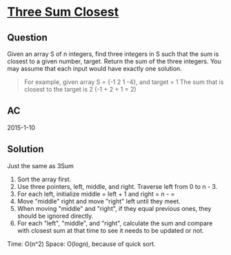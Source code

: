 ﻿# [Three Sum Closest](https://oj.leetcode.com/problems/3sum-closest/)
## Question
Given an array S of n integers, find three integers in S such that the sum is closest to a given number, target. Return the sum of the three integers. You may assume that each input would have exactly one solution.

>   For example, given array S = {-1 2 1 -4}, and target = 1
>   The sum that is closest to the target is 2 (-1 + 2 + 1 = 2)

## AC
2015-1-10

## Solution
Just the same as 3Sum
  1. Sort the array first.
  1. Use three pointers, left, middle, and right. Traverse left from 0 to n - 3.
  1. For each left, initialize middle = left + 1 and right = n - =
  1. Move "middle" right and move "right" left until they meet.
  1. When moving "middle" and "right", if they equal previous ones, they should be ignored directly.
  2. For each "left", "middle", and "right", calculate the sum and compare with closest sum at that time to see it needs to be updated or not.

Time: O(n^2)
Space: O(logn), because of quick sort.
